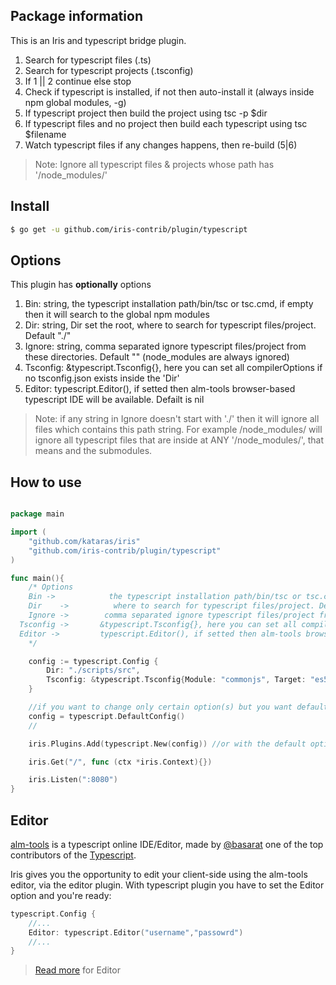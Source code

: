 ## Package information

This is an Iris and typescript bridge plugin.

1. Search for typescript files (.ts)
2. Search for typescript projects (.tsconfig)
3. If 1 || 2 continue else stop
4. Check if typescript is installed, if not then auto-install it (always inside npm global modules, -g)
5. If typescript project then build the project using tsc -p $dir
6. If typescript files and no project then build each typescript using tsc $filename
7. Watch typescript files if any changes happens, then re-build (5|6)

> Note: Ignore all typescript files & projects whose path has '/node_modules/'

## Install

```sh
$ go get -u github.com/iris-contrib/plugin/typescript
```


## Options

This plugin has **optionally** options
1. Bin:    string, the typescript installation path/bin/tsc or tsc.cmd, if empty then it will search to the global npm modules
2. Dir:     string, Dir set the root, where to search for typescript files/project. Default "./"
3. Ignore:  string, comma separated ignore typescript files/project from these directories. Default "" (node_modules are always ignored)
4. Tsconfig:  &typescript.Tsconfig{}, here you can set all compilerOptions if no tsconfig.json exists inside the 'Dir'
5. Editor: 	typescript.Editor(), if setted then alm-tools browser-based typescript IDE will be available. Defailt is nil

> Note: if any string in Ignore doesn't start with './' then it will ignore all files which contains this path string.
For example /node_modules/ will ignore all typescript files that are inside at ANY '/node_modules/', that means and the submodules.


## How to use

```go

package main

import (
	"github.com/kataras/iris"
	"github.com/iris-contrib/plugin/typescript"
)

func main(){
	/* Options
	Bin ->  		  the typescript installation path/bin/tsc or tsc.cmd, if empty then it will search to the global npm modules
	Dir    ->		   where to search for typescript files/project. Default "./"
	Ignore ->        comma separated ignore typescript files/project from these directories (/node_modules/ are always ignored). Default ""
  Tsconfig -> 		&typescript.Tsconfig{}, here you can set all compilerOptions if no tsconfig.json exists inside the 'Dir'
  Editor ->			typescript.Editor(), if setted then alm-tools browser-based typescript IDE will be available. Default is nil.
	*/

	config := typescript.Config {
		Dir: "./scripts/src",
		Tsconfig: &typescript.Tsconfig{Module: "commonjs", Target: "es5"}, // or typescript.DefaultTsconfig()
	}

	//if you want to change only certain option(s) but you want default to all others then you have to do this:
	config = typescript.DefaultConfig()
	//

	iris.Plugins.Add(typescript.New(config)) //or with the default options just: typescript.New()

	iris.Get("/", func (ctx *iris.Context){})

	iris.Listen(":8080")
}


```

## Editor

[alm-tools](http://alm.tools) is a typescript online IDE/Editor, made by [@basarat](https://twitter.com/basarat) one of the top contributors of the [Typescript](http://www.typescriptlang.org).

Iris gives you the opportunity to edit your client-side using the alm-tools editor, via the editor plugin.
With typescript plugin you have to set the Editor option and you're ready:

```go
typescript.Config {
	//...
	Editor: typescript.Editor("username","passowrd")
	//...
}
```

> [Read more](https://github.com/kataras/iris/tree/development/plugin/editor) for Editor
